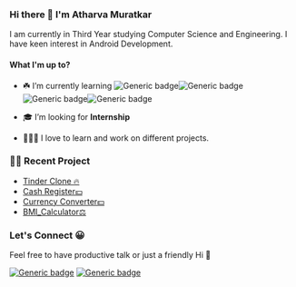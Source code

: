 ### Hi there 👋 I'm Atharva Muratkar

I am currently in Third Year studying Computer Science and Engineering. I have keen interest in Android Development.

#### What I'm up to?


- ☘️ I’m currently learning ![Generic badge](https://img.shields.io/badge/Android-black.svg?style=for-the-badge)![Generic badge](https://img.shields.io/badge/Java-orange.svg?style=for-the-badge)![Generic badge](https://img.shields.io/badge/Kotlin-blue.svg?style=for-the-badge)![Generic badge](https://img.shields.io/badge/HTML5-orange.svg?style=for-the-badge)


-  🎓 I’m looking for **Internship**

- 👨🏻‍🔧 I love to learn and work on different projects.

### 👷‍♂️ Recent Project

- [Tinder Clone 🔥](https://github.com/Atharva-14/tinder-clone)
- [Cash Register💴](https://github.com/Atharva-14/cash-register)
- [Currency Converter💵](https://github.com/Atharva-14/currency-converter)
- [BMI_Calculator⚖](https://github.com/Atharva-14/BMI_Calculator)

### Let's Connect 😀

Feel free to have productive talk or just a friendly Hi 👋

[![Generic badge](https://img.shields.io/badge/Linkedin-blue.svg?style=for-the-badge)](https://www.linkedin.com/in/Atharva-Muratkar/)
[![Generic badge](https://img.shields.io/badge/Twitter-blue.svg?style=for-the-badge)](https://twitter.com/Atharva9422?s=09)





